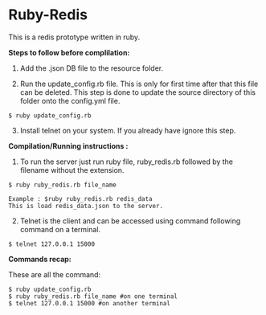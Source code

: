 # Ruby-Redis

This is a redis prototype written in ruby.

**Steps to follow before complilation:**

  1. Add the .json DB file to the resource folder.

  2. Run the update_config.rb file. This is only for first time after that this file can be deleted. This step is done to update the source directory of this folder onto the config.yml file.
		
    $ ruby update_config.rb

  3. Install telnet on your system. If you already have ignore this step.

**Compilation/Running instructions :**

  1. To run the server just run ruby file, ruby_redis.rb followed by the filename without the extension.
		
    $ ruby ruby_redis.rb file_name

    Example : $ruby ruby_redis.rb redis_data 
    This is load redis_data.json to the server.

  2. Telnet is the client and can be accessed using command following command on a terminal.

    $ telnet 127.0.0.1 15000

**Commands recap:**
  
  These are all the command:
  
    $ ruby update_config.rb
    $ ruby ruby_redis.rb file_name #on one terminal
    $ telnet 127.0.0.1 15000 #on another terminal